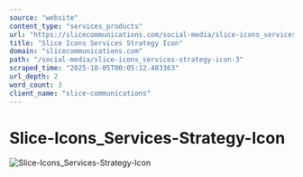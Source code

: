 ```yaml
---
source: "website"
content_type: "services_products"
url: "https://slicecommunications.com/social-media/slice-icons_services-strategy-icon-3"
title: "Slice Icons Services Strategy Icon"
domain: "slicecommunications.com"
path: "/social-media/slice-icons_services-strategy-icon-3"
scraped_time: "2025-10-05T00:05:12.483363"
url_depth: 2
word_count: 3
client_name: "slice-communications"
---
```


# Slice-Icons_Services-Strategy-Icon

![Slice-Icons_Services-Strategy-Icon](https://slicecommunications.com/wp-content/uploads/2021/10/Slice-Icons_Services-Strategy-Icon-300x300.png)